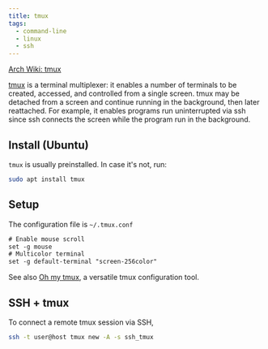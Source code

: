 ```yaml
---
title: tmux
tags:
  - command-line
  - linux
  - ssh
---
```


[ Arch Wiki: tmux](https://wiki.archlinux.org/title/Tmux)

[tmux](https://github.com/tmux/tmux) is a terminal multiplexer: it enables a number of terminals to be created, accessed, and controlled from a single screen. tmux may be detached from a screen and continue running in the background, then later reattached. For example, it enables programs run uninterrupted via ssh since ssh connects the screen while the program run in the background.

## Install (Ubuntu)

`tmux` is usually preinstalled. In case it's not, run:

```sh
sudo apt install tmux
```

## Setup

The configuration file is `~/.tmux.conf`

```txt title="~/.tmux.conf"
# Enable mouse scroll
set -g mouse
# Multicolor terminal
set -g default-terminal "screen-256color"
```

See also [Oh my tmux](https://github.com/gpakosz/.tmux), a versatile tmux configuration tool.

## SSH + tmux

To connect a remote tmux session via SSH,

```bash
ssh -t user@host tmux new -A -s ssh_tmux
```
